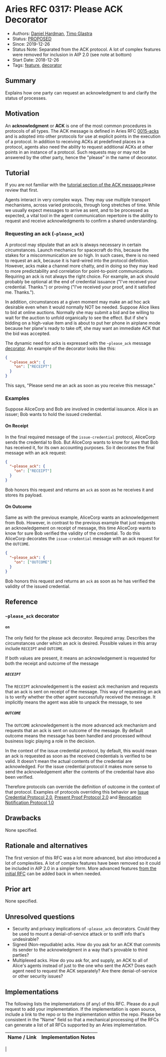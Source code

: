 # Aries RFC 0317: Please ACK Decorator

- Authors: [Daniel Hardman](daniel.hardman@gmail.com), [Timo Glastra](mailto:timo@animo.id)
- Status: [PROPOSED](/README.md#proposed)
- Since: 2019-12-26
- Status Note: Separated from the ACK protocol. A lot of complex features were removed for inclusion in AIP 2.0 (see note at bottom)
- Start Date: 2018-12-26
- Tags: [feature](/tags.md#feature), [decorator](/tags.md#decorator)

## Summary

Explains how one party can request an acknowledgment to and clarify the status of processes.

## Motivation

An **acknowledgment** or **ACK** is one of the most common procedures in protocols
of all types. The ACK message is defined in Aries RFC [0015-acks](../0015-acks/README.md) and is adopted into other protocols for use at explicit points in the execution of a protocol. In addition to receiving ACKs at predefined places in a protocol, agents also need the ability to request additional ACKs at other points in an instance of a protocol. Such requests may or may not be answered by the other party, hence the "please" in the name of decorator.

## Tutorial

If you are not familiar with the [tutorial section of the ACK message](../0015-acks/README.md#tutorial),please review that first.

Agents interact in very complex ways. They may use multiple transport mechanisms,
across varied protocols, through long stretches of time. While we usually expect
messages to arrive as sent, and to be processed as expected, a vital tool in the
agent communication repertoire is the ability to request and receive
acknowledgments to confirm a shared understanding.

### Requesting an ack (`~please_ack`)

A protocol may stipulate that an ack is always necessary in certain circumstances.
Launch mechanics for spacecraft do this, because the stakes for a miscommunication
are so high. In such cases, there is no need to request an ack, because it is
hard-wired into the protocol definition. However, acks make a channel more chatty,
and in doing so they may lead to more predictability and correlation for
point-to-point communications. Requiring an ack is not always the right choice.
For example, an ack should probably be optional at the end of credential issuance
("I've received your credential. Thanks.") or proving ("I've received your proof,
and it satisfied me. Thanks.").

In addition, circumstances at a given moment may make an ad hoc ack desirable even
when it would normally NOT be needed. Suppose Alice likes to bid at online auctions.
Normally she may submit a bid and be willing to wait for the auction to unfold
organically to see the effect. But if she's bidding on a high-value item and
is about to put her phone in airplane mode because her plane's ready to take off,
she may want an immediate ACK that the bid was accepted.

The dynamic need for acks is expressed with the `~please_ack` message [decorator](../../concepts/0011-decorators/README.md). An example of the decorator looks like this:

```json
{
  "~please_ack": {
    "on": ["RECEIPT"]
  }
}
```

This says, "Please send me an ack as soon as you receive this message."

### Examples

Suppose AliceCorp and Bob are involved in credential issuance. Alice is an issuer;
Bob wants to hold the issued credential.

#### On Receipt

In the final required message of the `issue-credential` protocol, AliceCorp sends
the credential to Bob. But AliceCorp wants to know for sure that Bob has received it,
for its own accounting purposes. So it decorates the final message with an ack
request:

```json
{
  "~please_ack": {
    "on": ["RECEIPT"]
  }
}
```

Bob honors this request and returns an `ack` as soon as he receives it and stores its payload.

#### On Outcome

Same as with the previous example, AliceCorp wants an acknowledgement from Bob. However, in contrast to the previous example that just requests an acknowledgement on receipt of message, this time AliceCorp wants to know for sure Bob verified the validity of the credential. To do this AliceCorp decorates the `issue-credential` message with an ack request for the `OUTCOME`.

```json
{
  "~please_ack": {
    "on": ["OUTCOME"]
  }
}
```

Bob honors this request and returns an `ack` as soon as he has verified the validity of the issued credential.

## Reference

### `~please_ack` decorator

#### **`on`**

The only field for the please ack decorator. Required array. Describes the circumstances under which an ack is desired. Possible values in this array include `RECEIPT` and `OUTCOME`.

If both values are present, it means an acknowledgement is requested for both the receipt and outcome of the message

##### `RECEIPT`

The `RECEIPT` acknowledgement is the easiest ack mechanism and requests that an ack is sent on receipt of the message. This way of requesting an ack is to verify whether the other agent successfully received the message. It implicitly means the agent was able to unpack the message, to see

##### `OUTCOME`

The `OUTCOME` acknowledgement is the more advanced ack mechanism and requests that an ack is sent on outcome of the message. By default outcome means the message has been handled and processed without business logic playing a role in the decision.

In the context of the issue credential protocol, by default, this would mean an ack is requested as soon as the received credentials is verified to be valid. It doesn't mean the actual contents of the credential are acknowledged. For the issue credential protocol it makes more sense to send the acknowledgement after the contents of the credential have also been verified.

Therefore protocols can override the definition of outcome in the context of that protocol. Examples of protocols overriding this behavior are [Issue Credential Protocol 2.0](../0453-issue-credential-v2/README.md), [Present Proof Protocol 2.0](../0454-present-proof-v2/README.md) and [Revocation Notification Protocol 1.0](../0183-revocation-notification/README.md)

## Drawbacks

None specified.

## Rationale and alternatives

The first version of this RFC was a lot more advanced, but also introduced a lot of complexities. A lot of complex features have been removed so it could be included in AIP 2.0 in a simpler form. More advanced features [from the initial RFC](https://github.com/hyperledger/aries-rfcs/blob/2e6007b224f6888aec79b20bbddea3c4d533042a/features/0317-please-ack/README.md) can be added back in when needed.

## Prior art

None specified.

## Unresolved questions

- Security and privacy implications of `~please_ack` decorators. Could they be used to mount a denial-of-service attack or to sniff info that's undesirable?
- Signed (Non-repudiable) acks. How do you ask for an ACK that commits its sender to the acknowledgment in a way that's provable to third parties?
- Multiplexed acks. How do you ask for, and supply, an ACK to all of Alice's agents instead of just to the one who sent the ACK? Does each agent need to request the ACK separately? Are there denial-of-service or other security issues?

## Implementations

The following lists the implementations (if any) of this RFC. Please do a pull request to add your implementation. If the implementation is open source, include a link to the repo or to the implementation within the repo. Please be consistent in the "Name" field so that a mechanical processing of the RFCs can generate a list of all RFCs supported by an Aries implementation.

Name / Link | Implementation Notes
--- | ---
 | 
